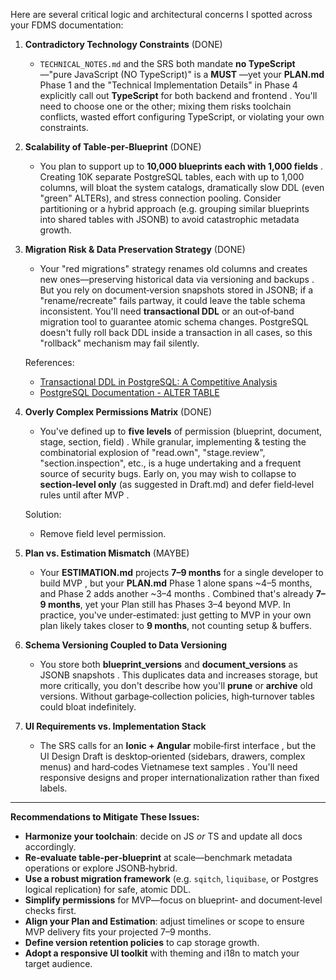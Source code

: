 Here are several critical logic and architectural concerns I spotted across your FDMS documentation:

1. **Contradictory Technology Constraints** (DONE)

   * `TECHNICAL_NOTES.md` and the SRS both mandate **no TypeScript**—"pure JavaScript (NO TypeScript)" is a **MUST** —yet your **PLAN.md** Phase 1 and the "Technical Implementation Details" in Phase 4 explicitly call out **TypeScript** for both backend and frontend . You'll need to choose one or the other; mixing them risks toolchain conflicts, wasted effort configuring TypeScript, or violating your own constraints.

2. **Scalability of Table‑per‑Blueprint** (DONE)

   * You plan to support up to **10,000 blueprints each with 1,000 fields** . Creating 10K separate PostgreSQL tables, each with up to 1,000 columns, will bloat the system catalogs, dramatically slow DDL (even "green" ALTERs), and stress connection pooling. Consider partitioning or a hybrid approach (e.g. grouping similar blueprints into shared tables with JSONB) to avoid catastrophic metadata growth.

3. **Migration Risk & Data Preservation Strategy** (DONE)

   * Your "red migrations" strategy renames old columns and creates new ones—preserving historical data via versioning and backups . But you rely on document‑version snapshots stored in JSONB; if a "rename/recreate" fails partway, it could leave the table schema inconsistent. You'll need **transactional DDL** or an out‑of‑band migration tool to guarantee atomic schema changes. PostgreSQL doesn't fully roll back DDL inside a transaction in all cases, so this "rollback" mechanism may fail silently.

   References:
   - [Transactional DDL in PostgreSQL: A Competitive Analysis](https://wiki.postgresql.org/wiki/Transactional_DDL_in_PostgreSQL:_A_Competitive_Analysis)
   - [PostgreSQL Documentation - ALTER TABLE](https://www.postgresql.org/docs/current/sql-altertable.html)

4. **Overly Complex Permissions Matrix** (DONE)

   * You've defined up to **five levels** of permission (blueprint, document, stage, section, field) . While granular, implementing & testing the combinatorial explosion of "read.own", "stage.review", "section.inspection", etc., is a huge undertaking and a frequent source of security bugs. Early on, you may wish to collapse to **section‑level only** (as suggested in Draft.md) and defer field‑level rules until after MVP .

   Solution:
   - Remove field level permission.

5. **Plan vs. Estimation Mismatch** (MAYBE)

   * Your **ESTIMATION.md** projects **7–9 months** for a single developer to build MVP , but your **PLAN.md** Phase 1 alone spans ~4–5 months, and Phase 2 adds another ~3–4 months . Combined that's already **7–9 months**, yet your Plan still has Phases 3–4 beyond MVP. In practice, you've under‑estimated: just getting to MVP in your own plan likely takes closer to **9 months**, not counting setup & buffers.

6. **Schema Versioning Coupled to Data Versioning**

   * You store both **blueprint_versions** and **document_versions** as JSONB snapshots  . This duplicates data and increases storage, but more critically, you don't describe how you'll **prune** or **archive** old versions. Without garbage‑collection policies, high‑turnover tables could bloat indefinitely.

7. **UI Requirements vs. Implementation Stack**

   * The SRS calls for an **Ionic + Angular** mobile‑first interface , but the UI Design Draft is desktop‑oriented (sidebars, drawers, complex menus) and hard‑codes Vietnamese text samples . You'll need responsive designs and proper internationalization rather than fixed labels.

---

**Recommendations to Mitigate These Issues:**

* **Harmonize your toolchain**: decide on JS *or* TS and update all docs accordingly.
* **Re‑evaluate table‑per‑blueprint** at scale—benchmark metadata operations or explore JSONB‑hybrid.
* **Use a robust migration framework** (e.g. `sqitch`, `liquibase`, or Postgres logical replication) for safe, atomic DDL.
* **Simplify permissions** for MVP—focus on blueprint‑ and document‑level checks first.
* **Align your Plan and Estimation**: adjust timelines or scope to ensure MVP delivery fits your projected 7–9 months.
* **Define version retention policies** to cap storage growth.
* **Adopt a responsive UI toolkit** with theming and i18n to match your target audience.
